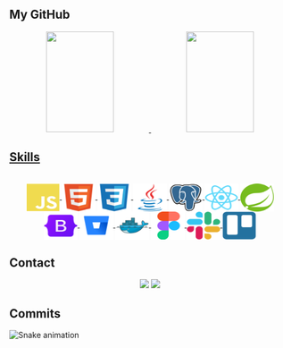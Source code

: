 <link rel="stylesheet" href="https://cdn.jsdelivr.net/gh/devicons/devicon@v2.14.0/devicon.min.css">
   
   ## My GitHub
 <a href="#">
  <div align="center" width="100%">
    <img height="180em" width="49%" src="https://github-readme-stats.vercel.app/api?username=Igorrosiak&show_icons=true&theme=radical&include_all_commits=true&count_private=true"/>
   <img height="180em" width="49%" src="https://github-readme-stats.vercel.app/api/top-langs/?username=Igorrosiak&layout=compact&langs_count=7&theme=radical"/>
  </div>

  ## Skills
  <div align="center" style="display: inline_block"><br>
    <img align="center" alt="Igor-JS" height="50" width="60" src="https://raw.githubusercontent.com/devicons/devicon/master/icons/javascript/javascript-plain.svg">
    <img align="center" alt="Igor-HTML" height="50" width="60" src="https://raw.githubusercontent.com/devicons/devicon/master/icons/html5/html5-original.svg">
    <img align="center" alt="Igor-CSS" height="50" width="60" src="https://raw.githubusercontent.com/devicons/devicon/master/icons/css3/css3-original.svg">
    <img align="center" alt="Igor-JAVA" height="50" width="60" src="https://raw.githubusercontent.com/devicons/devicon/master/icons/java/java-original.svg">
    <img align="center" alt="Igor-POSTGRES" height="50" width="60" src="https://github.com/devicons/devicon/blob/master/icons/postgresql/postgresql-original.svg">
    <img align="center" alt="Igor-REACT" height="50" width="60" src="https://github.com/devicons/devicon/blob/master/icons/react/react-original.svg">
    <img align="center" alt="Igor-SPRING" height="50" width="60" src="https://github.com/devicons/devicon/blob/master/icons/spring/spring-original.svg">
    <img align="center" alt="Igor-BOOTSTRAP" height="50" width="60" src="https://github.com/devicons/devicon/blob/master/icons/bootstrap/bootstrap-original.svg">
    <img align="center" alt="Igor-BITBUCKET" height="50" width="60" src="https://github.com/devicons/devicon/blob/master/icons/bitbucket/bitbucket-original.svg">
    <img align="center" alt="Igor-DOCKER" height="50" width="60" src="https://github.com/devicons/devicon/blob/master/icons/docker/docker-original.svg">
    <img align="center" alt="Igor-FIGMA" height="50" width="60" src="https://github.com/devicons/devicon/blob/master/icons/figma/figma-original.svg">
    <img align="center" alt="Igor-SLACK" height="50" width="60" src="https://github.com/devicons/devicon/blob/master/icons/slack/slack-original.svg">
    <img align="center" alt="Igor-TRELLO" height="50" width="60" src="https://github.com/devicons/devicon/blob/master/icons/trello/trello-plain.svg">
  </div>
 </a>

 ## Contact
 <div align="center"> 
   <a href="https://www.linkedin.com/in/igor-rosiak/" target="_blank"><img width="120" src="https://img.shields.io/badge/-LinkedIn-%230077B5?style=for-the-badge&logo=linkedin&logoColor=white"></a> 
   <a href="mailto:igorluizbelterrosiak@gmail.com" target="_blank"><img width="95" src="https://img.shields.io/badge/Gmail-D14836?style=for-the-badge&logo=gmail&logoColor=white" target="_blank"></a> 
 </div>
 
 ## Commits

 ![Snake animation](https://github.com/Igorrosiak/Igorrosiak/blob/output/github-contribution-grid-snake.svg)
